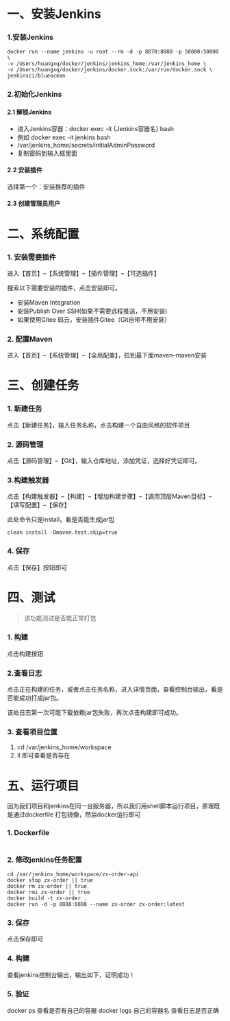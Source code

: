 # 一、安装Jenkins

### 1.安装Jenkins
```shell
docker run --name jenkins -u root --rm -d -p 8070:8080 -p 50000:50000 \
-v /Users/huangxq/docker/jenkins/jenkins_home:/var/jenkins_home \
-v /Users/huangxq/docker/jenkins/docker.sock:/var/run/docker.sock \
jenkinsci/blueocean
```
### 2.初始化Jenkins
#### 2.1 解锁Jenkins
- 进入Jenkins容器：docker exec -it {Jenkins容器名} bash
- 例如 docker exec -it jenkins bash
- /var/jenkins_home/secrets/initialAdminPassword
- 复制密码到输入框里面
#### 2.2 安装插件
选择第一个：安装推荐的插件
#### 2.3 创建管理员用户

# 二、系统配置
### 1. 安装需要插件
进入【首页】–【系统管理】–【插件管理】–【可选插件】

搜索以下需要安装的插件，点击安装即可。

- 安装Maven Integration
- 安装Publish Over SSH(如果不需要远程推送，不用安装)
- 如果使用Gitee 码云，安装插件Gitee（Git自带不用安装）
### 2. 配置Maven
进入【首页】–【系统管理】–【全局配置】，拉到最下面maven–maven安装

# 三、创建任务
### 1. 新建任务
点击【新建任务】，输入任务名称，点击构建一个自由风格的软件项目
### 2. 源码管理
点击【源码管理】–【Git】，输入仓库地址，添加凭证，选择好凭证即可。
### 3.构建触发器
点击【构建触发器】–【构建】–【增加构建步骤】–【调用顶层Maven目标】–【填写配置】–【保存】

此处命令只是install，看是否能生成jar包
```shell
clean install -Dmaven.test.skip=true
```
### 4. 保存
点击【保存】按钮即可
# 四、测试
> 该功能测试是否能正常打包
### 1. 构建

点击构建按钮

### 2.查看日志
点击正在构建的任务，或者点击任务名称，进入详情页面，查看控制台输出，看是否能成功打成jar包。

该处日志第一次可能下载依赖jar包失败，再次点击构建即可成功。

### 3. 查看项目位置
1. cd /var/jenkins_home/workspace
2. ll 即可查看是否存在
# 五、运行项目
因为我们项目和jenkins在同一台服务器，所以我们用shell脚本运行项目，原理既是通过dockerfile 打包镜像，然后docker运行即可
### 1. Dockerfile
```dockerfile

```
### 2. 修改jenkins任务配置
```shell
cd /var/jenkins_home/workspace/zx-order-api
docker stop zx-order || true
docker rm zx-order || true
docker rmi zx-order || true
docker build -t zx-order .
docker run -d -p 8888:8888 --name zx-order zx-order:latest
```
### 3. 保存
点击保存即可
### 4. 构建

查看jenkins控制台输出，输出如下，证明成功！
### 5. 验证
docker ps 查看是否有自己的容器
docker logs 自己的容器名 查看日志是否正确
